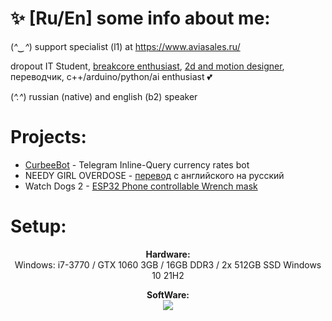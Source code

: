 # ✨ [Ru/En] some info about me:

(*^‿^*) support specialist (l1) at https://www.aviasales.ru/

dropout IT Student, [breakcore enthusiast](cutscriesslices.t.me), [2d and motion designer](bnzdesign.t.me), переводчик, c++/arduino/python/ai enthusiast 💕

(*^.^*) russian (native) and english (b2) speaker

# Projects:
- [CurbeeBot](https://github.com/benzoganger/CurbeeBot) - Telegram Inline-Query currency rates bot 
- NEEDY GIRL OVERDOSE - [перевод](https://steamcommunity.com/sharedfiles/filedetails/?id=2732334668) с английского на русский
- Watch Dogs 2 - [ESP32 Phone controllable Wrench mask](https://github.com/benzoganger/wrenchmask_esp32)


# Setup:
<p align="center"><b>Hardware:</b> 
  <br>Windows: i7-3770 / GTX 1060 3GB / 16GB DDR3 / 2x 512GB SSD Windows 10 21H2</p>

<p align="center">
    <b>SoftWare:</b><br>
        <img src="https://skillicons.dev/icons?i=visualstudio,figma,ps,ableton"/>
    <br>
